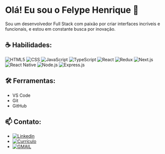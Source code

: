 # Olá! Eu sou o Felype Henrique 👋

Sou um desenvolvedor Full Stack com paixão por criar interfaces incríveis e funcionais, e estou em constante busca por inovação.

## ☕ Habilidades:
<div style="display: inline_block">
    <img alt="HTML5" src="https://img.shields.io/badge/HTML5-E34F26?style=for-the-badge&logo=html5&logoColor=white"/>
    <img alt="CSS" src="https://img.shields.io/badge/CSS-239120?&style=for-the-badge&logo=css3&logoColor=white"/>
    <img alt="JavaScript" src="https://img.shields.io/badge/JavaScript-323330?style=for-the-badge&logo=javascript&logoColor=F7DF1E"/>
    <img alt="TypeScript" src="https://img.shields.io/badge/TypeScript-3178C6?style=for-the-badge&logo=typescript&logoColor=white"/>
    <img alt="React" src="https://img.shields.io/badge/React-20232A?style=for-the-badge&logo=react&logoColor=61DAFB"/>
    <img alt="Redux" src="https://img.shields.io/badge/Redux-764ABC?style=for-the-badge&logo=redux&logoColor=white"/>
    <img alt="Next.js" src="https://img.shields.io/badge/Next.js-000000?style=for-the-badge&logo=next.js&logoColor=white"/>
    <img alt="React Native" src="https://img.shields.io/badge/React_Native-20232A?style=for-the-badge&logo=react&logoColor=61DAFB"/>
    <img alt="Node.js" src="https://img.shields.io/badge/Node.js-339933?style=for-the-badge&logo=node.js&logoColor=white"/>
    <img alt="Express.js" src="https://img.shields.io/badge/Express.js-000000?style=for-the-badge&logo=express&logoColor=white"/>
</div>

## 🛠️ Ferramentas:
- VS Code
- Git
- GitHub

## 📫 Contato:
- [![Linkedin](https://img.shields.io/badge/LinkedIn-0077B5?style=for-the-badge&logo=linkedin&logoColor=white)](https://www.linkedin.com/in/felypehenrique/)
- [![Currículo](https://img.shields.io/badge/-Currículo-999?style=for-the-badge&logo=DropBox&logoColor=white)](https://github.com/Felype-Henrique/Felype-Henrique/blob/main/docs/Curriculo.pdf)
- [![GMAIL](https://img.shields.io/badge/Gmail-D14836?style=for-the-badge&logo=gmail&logoColor=white)](mailto:felypehenrique25@gmail.com)
